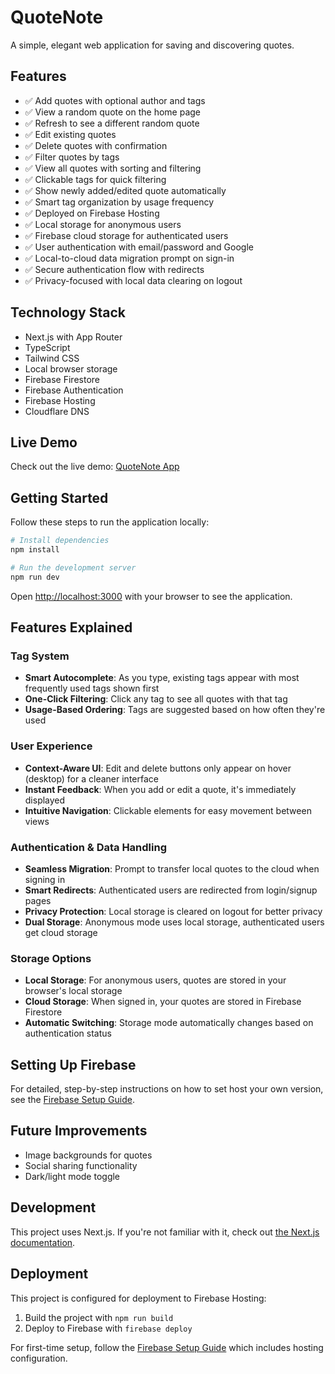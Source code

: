 # QuoteNote

A simple, elegant web application for saving and discovering quotes.

## Features

- ✅ Add quotes with optional author and tags
- ✅ View a random quote on the home page
- ✅ Refresh to see a different random quote
- ✅ Edit existing quotes
- ✅ Delete quotes with confirmation
- ✅ Filter quotes by tags
- ✅ View all quotes with sorting and filtering
- ✅ Clickable tags for quick filtering
- ✅ Show newly added/edited quote automatically
- ✅ Smart tag organization by usage frequency
- ✅ Deployed on Firebase Hosting
- ✅ Local storage for anonymous users
- ✅ Firebase cloud storage for authenticated users
- ✅ User authentication with email/password and Google
- ✅ Local-to-cloud data migration prompt on sign-in
- ✅ Secure authentication flow with redirects
- ✅ Privacy-focused with local data clearing on logout

## Technology Stack

- Next.js with App Router
- TypeScript
- Tailwind CSS
- Local browser storage
- Firebase Firestore
- Firebase Authentication
- Firebase Hosting
- Cloudflare DNS

## Live Demo

Check out the live demo: [QuoteNote App](https://quotes.nikmoores.com/)

## Getting Started

Follow these steps to run the application locally:

```bash
# Install dependencies
npm install

# Run the development server
npm run dev
```

Open [http://localhost:3000](http://localhost:3000) with your browser to see the application.

## Features Explained

### Tag System
- **Smart Autocomplete**: As you type, existing tags appear with most frequently used tags shown first
- **One-Click Filtering**: Click any tag to see all quotes with that tag
- **Usage-Based Ordering**: Tags are suggested based on how often they're used

### User Experience
- **Context-Aware UI**: Edit and delete buttons only appear on hover (desktop) for a cleaner interface
- **Instant Feedback**: When you add or edit a quote, it's immediately displayed
- **Intuitive Navigation**: Clickable elements for easy movement between views

### Authentication & Data Handling
- **Seamless Migration**: Prompt to transfer local quotes to the cloud when signing in
- **Smart Redirects**: Authenticated users are redirected from login/signup pages
- **Privacy Protection**: Local storage is cleared on logout for better privacy
- **Dual Storage**: Anonymous mode uses local storage, authenticated users get cloud storage

### Storage Options
- **Local Storage**: For anonymous users, quotes are stored in your browser's local storage
- **Cloud Storage**: When signed in, your quotes are stored in Firebase Firestore
- **Automatic Switching**: Storage mode automatically changes based on authentication status

## Setting Up Firebase

For detailed, step-by-step instructions on how to set host your own version, see the [Firebase Setup Guide](FIREBASE_SETUP.md).

## Future Improvements

- Image backgrounds for quotes
- Social sharing functionality
- Dark/light mode toggle

## Development

This project uses Next.js. If you're not familiar with it, check out [the Next.js documentation](https://nextjs.org/docs).

## Deployment

This project is configured for deployment to Firebase Hosting:

1. Build the project with `npm run build`
2. Deploy to Firebase with `firebase deploy`

For first-time setup, follow the [Firebase Setup Guide](FIREBASE_SETUP.md) which includes hosting configuration.
